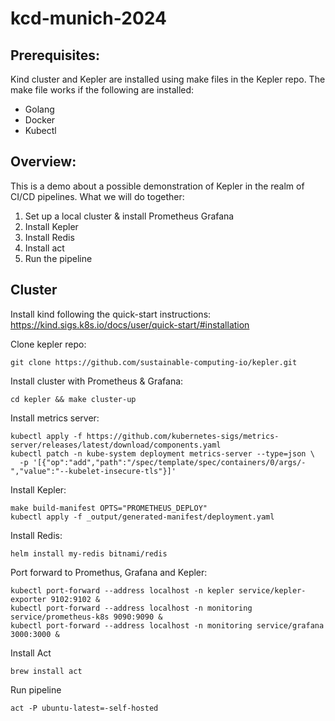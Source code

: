 # kcd-munich-2024

## Prerequisites:

Kind cluster and Kepler are installed using make files in the Kepler repo.
The make file works if the following are installed:

- Golang
- Docker
- Kubectl

## Overview:

This is a demo about a possible demonstration of Kepler in the realm of CI/CD pipelines.
What we will do together: 

1. Set up a local cluster & install Prometheus Grafana
2. Install Kepler
3. Install Redis
4. Install act
5. Run the pipeline

## Cluster 

Install kind following the quick-start instructions: https://kind.sigs.k8s.io/docs/user/quick-start/#installation 

Clone kepler repo:
```
git clone https://github.com/sustainable-computing-io/kepler.git
```

Install cluster with Prometheus & Grafana:
```
cd kepler && make cluster-up
```


Install metrics server: 
```
kubectl apply -f https://github.com/kubernetes-sigs/metrics-server/releases/latest/download/components.yaml
kubectl patch -n kube-system deployment metrics-server --type=json \
  -p '[{"op":"add","path":"/spec/template/spec/containers/0/args/-","value":"--kubelet-insecure-tls"}]'
```

Install Kepler:
```
make build-manifest OPTS="PROMETHEUS_DEPLOY"
kubectl apply -f _output/generated-manifest/deployment.yaml
```

Install Redis:
```
helm install my-redis bitnami/redis
```

Port forward to Promethus, Grafana and Kepler:
```
kubectl port-forward --address localhost -n kepler service/kepler-exporter 9102:9102 &
kubectl port-forward --address localhost -n monitoring service/prometheus-k8s 9090:9090 &
kubectl port-forward --address localhost -n monitoring service/grafana 3000:3000 &
```

Install Act
```
brew install act
```

Run pipeline
```
act -P ubuntu-latest=-self-hosted 
```
